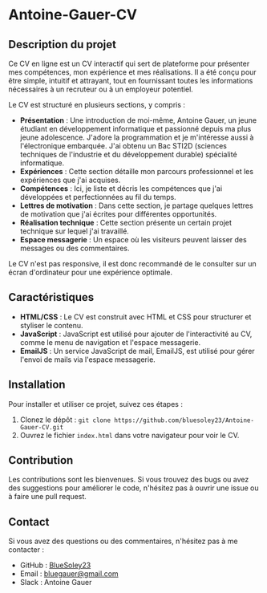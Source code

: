 # Antoine-Gauer-CV

## Description du projet

Ce CV en ligne est un CV interactif qui sert de plateforme pour présenter mes compétences, mon expérience et mes réalisations. Il a été conçu pour être simple, intuitif et attrayant, tout en fournissant toutes les informations nécessaires à un recruteur ou à un employeur potentiel.

Le CV est structuré en plusieurs sections, y compris :

- **Présentation** : Une introduction de moi-même, Antoine Gauer, un jeune étudiant en développement informatique et passionné depuis ma plus jeune adolescence. J'adore la programmation et je m'intéresse aussi à l'électronique embarquée. J'ai obtenu un Bac STI2D (sciences techniques de l'industrie et du développement durable) spécialité informatique.
- **Expériences** : Cette section détaille mon parcours professionnel et les expériences que j'ai acquises.
- **Compétences** : Ici, je liste et décris les compétences que j'ai développées et perfectionnées au fil du temps.
- **Lettres de motivation** : Dans cette section, je partage quelques lettres de motivation que j'ai écrites pour différentes opportunités.
- **Réalisation technique** : Cette section présente un certain projet technique sur lequel j'ai travaillé.
- **Espace messagerie** : Un espace où les visiteurs peuvent laisser des messages ou des commentaires.

Le CV n'est pas responsive, il est donc recommandé de le consulter sur un écran d'ordinateur pour une expérience optimale.

## Caractéristiques

- **HTML/CSS** : Le CV est construit avec HTML et CSS pour structurer et styliser le contenu.
- **JavaScript** : JavaScript est utilisé pour ajouter de l'interactivité au CV, comme le menu de navigation et l'espace messagerie.
- **EmailJS** : Un service JavaScript de mail, EmailJS, est utilisé pour gérer l'envoi de mails via l'espace messagerie.

## Installation

Pour installer et utiliser ce projet, suivez ces étapes :

1. Clonez le dépôt : `git clone https://github.com/bluesoley23/Antoine-Gauer-CV.git`
2. Ouvrez le fichier `index.html` dans votre navigateur pour voir le CV.

## Contribution

Les contributions sont les bienvenues. Si vous trouvez des bugs ou avez des suggestions pour améliorer le code, n'hésitez pas à ouvrir une issue ou à faire une pull request.

## Contact

Si vous avez des questions ou des commentaires, n'hésitez pas à me contacter :

- GitHub : [BlueSoley23](https://github.com/bluesoley23)
- Email : bluegauer@gmail.com
- Slack : Antoine Gauer
